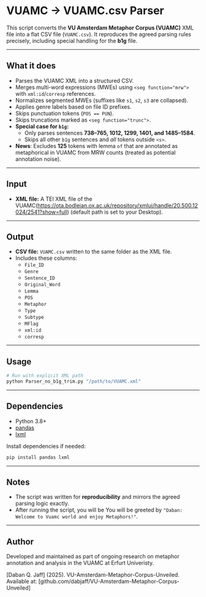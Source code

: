 # VUAMC → VUAMC.csv Parser

This script converts the **VU Amsterdam Metaphor Corpus (VUAMC)** XML file into a flat CSV file (`VUAMC.csv`). It reproduces the agreed parsing rules precisely, including special handling for the **b1g** file.

---

## What it does
- Parses the VUAMC XML into a structured CSV.
- Merges multi-word expressions (MWEs) using `<seg function="mrw">` with `xml:id`/`corresp` references.
- Normalizes segmented MWEs (suffixes like `s1`, `s2`, `s3` are collapsed).
- Applies genre labels based on file ID prefixes.
- Skips punctuation tokens (`POS == PUN`).
- Skips truncations marked as `<seg function="trunc">`.
- **Special case for `b1g`:**
  - Only parses sentences **738–765, 1012, 1299, 1401, and 1485–1584**.
  - Skips all other `b1g` sentences and *all* tokens outside `<s>`.
- **News**: Excludes **125** tokens with lemma `of` that are annotated as metaphorical in VUAMC from MRW counts (treated as potential annotation noise).


---

## Input
- **XML file:** A TEI XML file of the VUAMC(https://ota.bodleian.ox.ac.uk/repository/xmlui/handle/20.500.12024/2541?show=full) (default path is set to your Desktop).

---

## Output
- **CSV file:** `VUAMC.csv` written to the same folder as the XML file.
- Includes these columns:
  - `File_ID`
  - `Genre`
  - `Sentence_ID`
  - `Original_Word`
  - `Lemma`
  - `POS`
  - `Metaphor`
  - `Type`
  - `Subtype`
  - `MFlag`
  - `xml:id`
  - `corresp`

---

## Usage
```bash
# Run with explicit XML path
python Parser_no_b1g_trim.py "/path/to/VUAMC.xml"

```

---

## Dependencies
- Python 3.8+
- [pandas](https://pandas.pydata.org/)
- [lxml](https://lxml.de/)

Install dependencies if needed:
```bash
pip install pandas lxml
```

---

## Notes
- The script was written for **reproducibility** and mirrors the agreed parsing logic exactly.
- After running the script, you will be You will be greeted by  `"Daban: Welcome to Vuamc world and enjoy Metaphors!"`.

---

## Author
Developed and maintained as part of ongoing research on metaphor annotation and analysis in the VUAMC at Erfurt Univeristy.

[Daban Q. Jaff] (2025). VU-Amsterdam-Metaphor-Corpus-Unveiled.
Available at: [github.com/dabjaff/VU-Amsterdam-Metaphor-Corpus-Unveiled]

